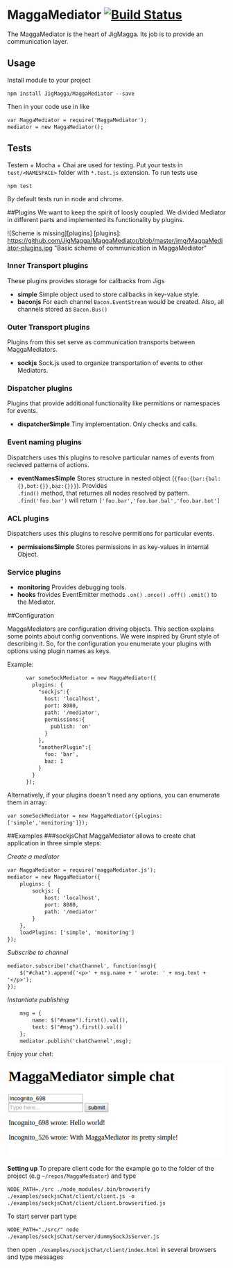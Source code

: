 # MaggaMediator [![Build Status](https://travis-ci.org/JigMagga/MaggaMediator.svg?branch=master)](https://travis-ci.org/JigMagga/MaggaMediator)
The MaggaMediator is the heart of JigMagga. Its job is to provide an communication layer.

## Usage

Install module to your project
```
npm install JigMagga/MaggaMediator --save
```

Then in your code use in like

```
var MaggaMediator = require('MaggaMediator');
mediator = new MaggaMediator();
```

## Tests

Testem + Mocha + Chai are used for testing. Put your tests in `test/<NAMESPACE>` folder with `*.test.js` extension. To run tests use

```
npm test
```
By default tests run in node and chrome.

##Plugins
We want to keep the spirit of loosly coupled. We divided Mediator in different parts and implemented its functionality by plugins. 

![Scheme is missing][plugins]
[plugins]: https://github.com/JigMagga/MaggaMediator/blob/master/img/MaggaMediator-plugins.jpg "Basic scheme of communication in MaggaMediator"

### Inner Transport plugins
These plugins provides storage for callbacks from Jigs  
* __simple__  Simple object used to store callbacks in key-value style.
* __baconjs__ For each channel `Bacon.EventStream` would be created. Also, all channels stored as `Bacon.Bus()`

### Outer Transport plugins
Plugins from this set serve as communication transports between MaggaMediators.
* __sockjs__ Sock.js used to organize transportation of events to other Mediators.

### Dispatcher plugins
Plugins that provide additional functionality like permitions or namespaces for events.
* __dispatcherSimple__ Tiny implementation. Only checks and calls.

### Event naming plugins
Dispatchers uses this plugins to resolve particular names of events from recieved patterns of actions. 
* __eventNamesSimple__ Stores structure in nested object (`{foo:{bar:{bal:{},bot:{}},baz:{}}}`). Provides   
  `.find()`   method, that returnes all nodes resolved by pattern. `.find('foo.bar')` will return
  `['foo.bar','foo.bar.bal','foo.bar.bot']`

### ACL plugins
Dispatchers uses this plugins to resolve permitions for particular events. 
* __permissionsSimple__ Stores permissions in as key-values in internal Object.

### Service plugins
* __monitoring__ Provides debugging tools.
* __hooks__ frovides EventEmitter methods `.on()` `.once()` `.off()` `.emit()` to the Mediator.


##Configuration

MaggaMediators are configuration driving objects. This section explains some points about config conventions. 
We were inspired by Grunt style of describing it. So, for the configuration you enumerate your plugins with options using 
plugin names as keys. 

Example:

```
      var someSockMediator = new MaggaMediator({
        plugins: {
          "sockjs":{
            host: 'localhost',
            port: 8080,
            path: '/mediator',
            permissions:{
              publish: 'on'
            }
          },
          "anotherPlugin":{
            foo: 'bar',
            baz: 1
          }
        }
      });
```

Alternatively, if your plugins doesn't need any options, you can enumerate them in array:
```
var someSockMediator = new MaggaMediator({plugins:['simple','monitoring']});
```
##Examples
###sockjsChat
MaggaMediator allows to create chat application in three simple steps:

_Create a mediator_
```
var MaggaMediator = require('maggaMediator.js');
mediator = new MaggaMediator({
    plugins: {
        sockjs: {
            host: 'localhost',
            port: 8080,
            path: '/mediator'
        }
    },
    loadPlugins: ['simple', 'monitoring']
});
```
_Subscribe to channel_
```
mediator.subscribe('chatChannel', function(msg){
    $("#chat").append('<p>' + msg.name + ' wrote: ' + msg.text + '</p>');
});
```
_Instantiate publishing_
```
    msg = {
        name: $("#name").first().val(),
        text: $("#msg").first().val()
    };
    mediator.publish('chatChannel',msg);
```
Enjoy your chat:

<img id="sockjsChat" src="https://github.com/JigMagga/MaggaMediator/blob/master/img/MaggaMediator-sockjsChat.png" width="600">



__Setting up__
To prepare client code for the example go to the folder of the project (e.g `~/repos/MaggaMediator`) and type
```
NODE_PATH=./src ./node_modules/.bin/browserify ./examples/sockjsChat/client/client.js -o ./examples/sockjsChat/client/client.browserified.js
```
To start server part type
```
NODE_PATH="./src/" node ./examples/sockjsChat/server/dummySockJsServer.js
```
then open `./examples/sockjsChat/client/index.html` in several browsers and type messages




 




